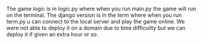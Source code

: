 The game logic is in logic.py where when you run main.py the game will run on the terminal.
The django version is in the term where when you run term.py u can connect to the local server and play the game online.
We were not able to deploy it on a domain due to time difficuilty but we can deploy it if given an extra hour or so.

